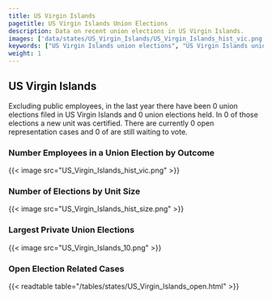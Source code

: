 ```yaml
---
title: US Virgin Islands
pagetitle: US Virgin Islands Union Elections
description: Data on recent union elections in US Virgin Islands.
images: ['data/states/US_Virgin_Islands/US_Virgin_Islands_hist_vic.png', 'data/states/US_Virgin_Islands/US_Virgin_Islands_hist_size.png', 'data/states/US_Virgin_Islands/US_Virgin_Islands_10.png']
keywords: ["US Virgin Islands union elections", "US Virgin Islands unions","Union elections"]
weight: 1
---
```

##  US Virgin Islands

Excluding public employees, in the last year there have been 0 union elections filed in US Virgin Islands and 0 union elections held. In 0 of those elections a new unit was certified. There are currently 0 open representation cases and 0 of are still waiting to vote.

### Number Employees in a Union Election by Outcome
{{< image src="US_Virgin_Islands_hist_vic.png" >}}

### Number of Elections by Unit Size
{{< image src="US_Virgin_Islands_hist_size.png" >}}

### Largest Private Union Elections
{{< image src="US_Virgin_Islands_10.png" >}}

### Open Election Related Cases
{{< readtable table="/tables/states/US_Virgin_Islands_open.html" >}}

